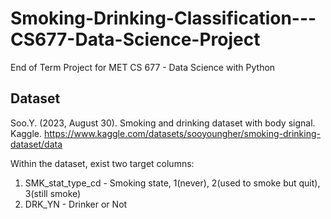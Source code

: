 # Smoking-Drinking-Classification---CS677-Data-Science-Project
End of Term Project for MET CS 677 - Data Science with Python

## Dataset

Soo.Y. (2023, August 30). Smoking and drinking dataset with body signal. Kaggle. https://www.kaggle.com/datasets/sooyoungher/smoking-drinking-dataset/data

Within the dataset, exist two target columns:

  1) SMK_stat_type_cd - Smoking state, 1(never), 2(used to smoke but quit), 3(still smoke)
  2) DRK_YN - Drinker or Not
